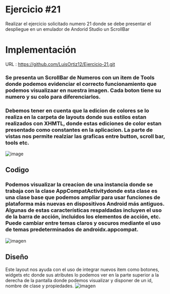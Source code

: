# Ejercicio #21
Realizar el ejercicio solicitado numero 21 donde se debe presentar el despliegue en un emulador de Andorid Studio un ScrollBar
# Implementación
URL : https://github.com/LuisOrtiz12/Ejercicio-21.git
### Se presenta un ScrollBar de Numeros con un item de Tools donde podemos evidenciar el correcto funcionamiento que podemos visualizaar en nuestra imagen. Cada boton tiene su numero y su colo para diferenciarlos.
### Debemos tener en cuenta que la edicion de colores se lo realiza en la carpeta de layouts donde sus estilos estan realizados con XHMTL, donde estas ediciones de color estan presentado como constantes en la aplicacion. La parte de vistas nos permite realziar las graficas entre button, scroll bar, tools etc.
![image](https://user-images.githubusercontent.com/75078028/221086032-9d5c7ed2-550b-4e02-8ac3-ae1d878fd463.png)
## Codigo
### Podemos visualizar la creacion de una instancia donde se trabaja con la clase AppCompatActivitydonde esta clase es una clase base que podemos ampliar para usar funciones de plataforma más nuevas en dispositivos Android más antiguos. Algunas de estas características respaldadas incluyen el uso de la barra de acción, incluidos los elementos de acción, etc. Puede cambiar entre temas claros y oscuros mediante el uso de temas predeterminados de androidx.appcompat.
![imagen](https://user-images.githubusercontent.com/75078028/222621957-a95b0646-cc37-435d-a644-386e03af0ba2.png)

## Diseño
Este layout nos ayuda con el uso de integrar nuevos item como botones, widgets etc donde sus atributes lo podemos ver en la parte superior a la derecha de la pantalla donde podemos visualizar y disponer de un id, nombre de clase y propiedades.
![imagen](https://user-images.githubusercontent.com/75078028/222623167-873a0d45-09e8-44ec-b7a9-02142d755360.png)





